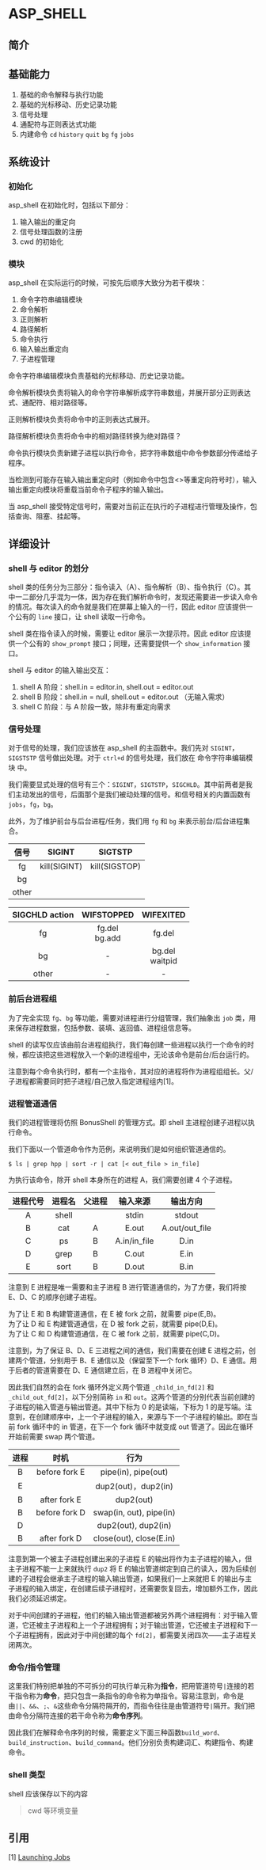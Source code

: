 # ASP_SHELL

## 简介

## 基础能力
1. 基础的命令解释与执行功能
2. 基础的光标移动、历史记录功能
3. 信号处理
4. 通配符与正则表达式功能
5. 内建命令 `cd` `history` `quit` `bg` `fg` `jobs`

## 系统设计
### 初始化
asp_shell 在初始化时，包括以下部分：

1. 输入输出的重定向
2. 信号处理函数的注册
3. cwd 的初始化

### 模块
asp_shell 在实际运行的时候，可按先后顺序大致分为若干模块：
1. 命令字符串编辑模块
2. 命令解析
3. 正则解析
4. 路径解析
5. 命令执行
6. 输入输出重定向
7. 子进程管理

命令字符串编辑模块负责基础的光标移动、历史记录功能。

命令解析模块负责将输入的命令字符串解析成字符串数组，并展开部分正则表达式、通配符、相对路径等。

正则解析模块负责将命令中的正则表达式展开。

路径解析模块负责将命令中的相对路径转换为绝对路径？

命令执行模块负责新建子进程以执行命令，把字符串数组中命令参数部分传递给子程序。

当检测到可能存在输入输出重定向时（例如命令中包含<>等重定向符号时），输入输出重定向模块将重载当前命令子程序的输入输出。

当 asp_shell 接受特定信号时，需要对当前正在执行的子进程进行管理及操作，包括查询、阻塞、挂起等。

## 详细设计

### shell 与 editor 的划分
shell 类的任务分为三部分：指令读入（A）、指令解析（B）、指令执行（C）。其中一二部分几乎混为一体，因为存在我们解析命令时，发现还需要进一步读入命令的情况。每次读入的命令就是我们在屏幕上输入的一行，因此 editor 应该提供一个公有的 `line` 接口，让 shell 读取一行命令。

shell 类在指令读入的时候，需要让 editor 展示一次提示符。因此 editor 应该提供一个公有的 `show_prompt` 接口；同理，还需要提供一个 `show_information` 接口。

shell 与 editor 的输入输出交互：
1. shell A 阶段：shell.in = editor.in, shell.out = editor.out
2. shell B 阶段：shell.in = null, shell.out = editor.out （无输入需求）
3. shell C 阶段：与 A 阶段一致，除非有重定向需求

### 信号处理
对于信号的处理，我们应该放在 asp_shell 的主函数中。我们先对 `SIGINT`，`SIGSTSTP` 信号做出处理。对于 `ctrl+d` 的信号处理，我们放在 命令字符串编辑模块 中。

我们需要显式处理的信号有三个：`SIGINT`，`SIGTSTP`，`SIGCHLD`。其中前两者是我们主动发出的信号，后面那个是我们被动处理的信号。和信号相关的内置函数有 `jobs`，`fg`，`bg`。

此外，为了维护前台与后台进程/任务，我们用 `fg` 和 `bg` 来表示前台/后台进程集合。

|信号|SIGINT|SIGTSTP|
|:-:|:-:|:-:|
|fg|kill(SIGINT)|kill(SIGSTOP)|
|bg|||
|other|||

|SIGCHLD action|WIFSTOPPED|WIFEXITED|
|:-:|:-:|:-:|
|fg|fg.del<br/>bg.add|fg.del|
|bg|-|bg.del<br/>waitpid|
|other|-|-|

### 前后台进程组
为了完全实现 `fg`、`bg` 等功能，需要对进程进行分组管理，我们抽象出 `job` 类，用来保存进程数据，包括参数、装填、返回值、进程组信息等。

shell 的读写仅应该由前台进程组执行，我们每创建一些进程以执行一个命令的时候，都应该把这些进程放入一个新的进程组中，无论该命令是前台/后台运行的。

注意到每个命令执行时，都有一个主指令，其对应的进程将作为进程组组长。父/子进程都需要同时把子进程/自己放入指定进程组内[1]。

### 进程管道通信
我们的进程管理将仿照 BonusShell 的管理方式。即 shell 主进程创建子进程以执行命令。

我们下面以一个管道命令作为范例，来说明我们是如何组织管道通信的。

~~~shell
$ ls | grep hpp | sort -r | cat [< out_file > in_file]
~~~

为执行该命令，除开 shell 本身所在的进程 A，我们需要创建 4 个子进程。

|进程代号|进程名|父进程|输入来源|输出方向|
|:-:|:-:|:-:|:-:|:-:|
|A|shell||stdin|stdout|
|B|cat|A|E.out|A.out/out_file|
|C|ps|B|A.in/in_file|D.in|
|D|grep|B|C.out|E.in|
|E|sort|B|D.out|B.in|

注意到 E 进程是唯一需要和主子进程 B 进行管道通信的，为了方便，我们将按 E、D、C 的顺序创建子进程。

为了让 E 和 B 构建管道通信，在 E 被 fork 之前，就需要 pipe(E,B)。<br/>
为了让 D 和 E 构建管道通信，在 D 被 fork 之前，就需要 pipe(D,E)。<br/>
为了让 C 和 D 构建管道通信，在 C 被 fork 之前，就需要 pipe(C,D)。

注意到，为了保证 B、D、E 三进程之间的通信，我们需要在创建 E 进程之前，创建两个管道，分别用于 B、E 通信以及（保留至下一个 fork 循环）D、E 通信。用于后者的管道需要在 D、E 通信建立后，在 B 进程中关闭它。

因此我们自然的会在 fork 循环外定义两个管道 `_child_in_fd[2]` 和 `_child_out_fd[2]`，以下分别简称 `in` 和 `out`。这两个管道的分别代表当前创建的子进程的输入管道与输出管道。其中下标为 0 的是读端，下标为 1 的是写端。注意到，在创建顺序中，上一个子进程的输入，来源与下一个子进程的输出。即在当前 fork 循环中的 in 管道，在下一个 fork 循环中就变成 out 管道了。因此在循环开始前需要 swap 两个管道。

|进程|时机|行为|
|:-:|:-:|:-:|
|B|before fork E|pipe(in), pipe(out)|
|E||dup2(out)，dup2(in)|
|B|after fork E|dup2(out)|
|B|before fork D|swap(in, out), pipe(in)|
|D||dup2(out), dup2(in)|
|B|after fork D|close(out), close(E.in)|

注意到第一个被主子进程创建出来的子进程 E 的输出将作为主子进程的输入，但主子进程不能一上来就执行 `dup2` 将 E 的输出管道绑定到自己的读入，因为后续创建的子进程会继承主子进程的输入输出管道，如果我们一上来就把 E 的输出与主子进程的输入绑定，在创建后续子进程时，还需要恢复回去，增加额外工作，因此我们必须延迟绑定。

对于中间创建的子进程，他们的输入输出管道都被另外两个进程拥有：对于输入管道，它还被主子进程和上一个子进程拥有；对于输出管道，它还被主子进程和下一个子进程拥有，因此对于中间创建的每个 `fd[2]`，都需要关闭四次——主子进程关闭两次。

### 命令/指令管理
这里我们特别把单独的不可拆分的可执行单元称为**指令**，把用管道符号`|`连接的若干指令称为**命令**，把只包含一条指令的命令称为单指令。容易注意到，命令是由`||`、`&&`、`;`、`&`这些命令分隔符隔开的，而指令往往是由管道符号`|`隔开。我们把由命令分隔符连接的若干命令称为**命令序列**。

因此我们在解释命令序列的时候，需要定义下面三种函数`build_word`、`build_instruction`、`build_command`。他们分别负责构建词汇、构建指令、构建命令。

### shell 类型
shell 应该保存以下的内容
> cwd 等环境变量

## 引用

[1] [Launching Jobs](https://www.gnu.org/software/libc/manual/html_node/Launching-Jobs.html)